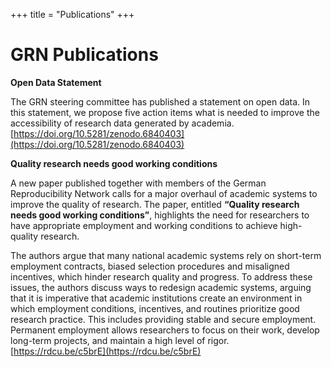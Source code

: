 +++
title = "Publications"
+++

# GRN Publications

**Open Data Statement**

The GRN steering committee has published a statement on open data. In this statement, we propose five action items what is needed to improve the accessibility of research data generated by academia.
[https://doi.org/10.5281/zenodo.6840403](https://doi.org/10.5281/zenodo.6840403)

**Quality research needs good working conditions**

A new paper published together with members of the German Reproducibility Network calls for a major overhaul of academic systems to improve the quality of research. The paper, entitled **“Quality research needs good working conditions”**, highlights the need for researchers to have appropriate employment and working conditions to achieve high-quality research.

The authors argue that many national academic systems rely on short-term employment contracts, biased selection procedures and misaligned incentives, which hinder research quality and progress. To address these issues, the authors discuss ways to redesign academic systems, arguing that it is imperative that academic institutions create an environment in which employment conditions, incentives, and routines prioritize good research practice. This includes providing stable and secure employment. Permanent employment allows researchers to focus on their work, develop long-term projects, and maintain a high level of rigor.
[https://rdcu.be/c5brE](https://rdcu.be/c5brE)
